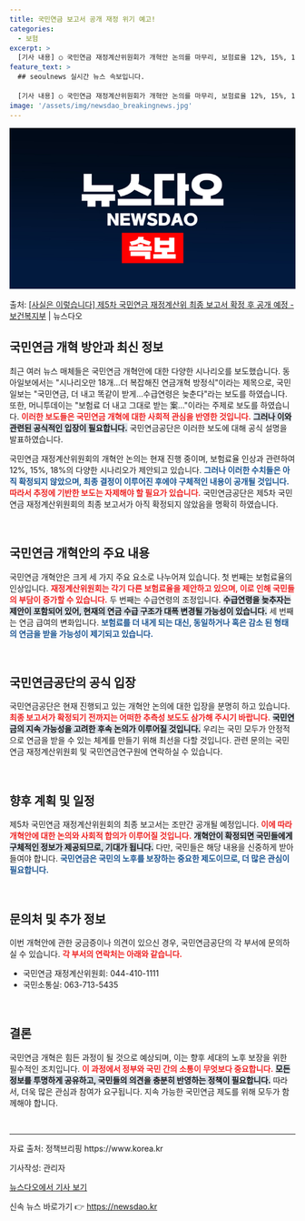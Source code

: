```yaml
---
title: 국민연금 보고서 공개 재정 위기 예고!
categories:
  - 보험
excerpt: >
  [기사 내용] ○ 국민연금 재정계산위원회가 개혁안 논의를 마무리, 보험료율 12%, 15%, 18%로 인상하…
feature_text: >
  ## seoulnews 실시간 뉴스 속보입니다.

  [기사 내용] ○ 국민연금 재정계산위원회가 개혁안 논의를 마무리, 보험료율 12%, 15%, 18%로 인상하…
image: '/assets/img/newsdao_breakingnews.jpg'
---
```


![뉴스다오 속보](/assets/img/newsdao_breakingnews.jpg)

<p>출처: <a href="https://newsdao.kr/1651" rel="dofollow">[사실은 이렇습니다] 제5차 국민연금 재정계산위 최종 보고서 확정 후 공개 예정 - 보건복지부</a> | 뉴스다오</p>

<h2 data-ke-size="size26">국민연금 개혁 방안과 최신 정보</h2>

<p data-ke-size="size16">최근 여러 뉴스 매체들은 국민연금 개혁안에 대한 다양한 시나리오를 보도했습니다. 동아일보에서는 "시나리오만 18개…더 복잡해진 연금개혁 방정식"이라는 제목으로, 국민일보는 "국민연금, 더 내고 똑같이 받게…수급연령은 늦춘다"라는 보도를 하였습니다. 또한, 머니투데이는 "보험료 더 내고 그대로 받는 案…"이라는 주제로 보도를 하였습니다. <b><span style="color: #ee2323;">이러한 보도들은 국민연금 개혁에 대한 사회적 관심을 반영한 것입니다.</span></b> <b><span style="background-color: #21538527;">그러나 이와 관련된 공식적인 입장이 필요합니다.</span></b> 국민연금공단은 이러한 보도에 대해 공식 설명을 발표하였습니다.</p>

<p data-ke-size="size16">국민연금 재정계산위원회의 개혁안 논의는 현재 진행 중이며, 보험료율 인상과 관련하여 12%, 15%, 18%의 다양한 시나리오가 제안되고 있습니다. <b><span style="color: #1a5490;">그러나 이러한 수치들은 아직 확정되지 않았으며, 최종 결정이 이루어진 후에야 구체적인 내용이 공개될 것입니다.</span></b> <b><span style="color: #ee2323;">따라서 추정에 기반한 보도는 자제해야 할 필요가 있습니다.</span></b> 국민연금공단은 제5차 국민연금 재정계산위원회의 최종 보고서가 아직 확정되지 않았음을 명확히 하였습니다.</p>

<p data-ke-size="size16">&nbsp;</p>

<h2 data-ke-size="size26">국민연금 개혁안의 주요 내용</h2>

<p data-ke-size="size16">국민연금 개혁안은 크게 세 가지 주요 요소로 나누어져 있습니다. 첫 번째는 보험료율의 인상입니다. <b><span style="color: #ee2323;">재정계산위원회는 각기 다른 보험료율을 제안하고 있으며, 이로 인해 국민들의 부담이 증가할 수 있습니다.</span></b> 두 번째는 수급연령의 조정입니다. <b><span style="background-color: #21538527;">수급연령을 늦추자는 제안이 포함되어 있어, 현재의 연금 수급 구조가 대폭 변경될 가능성이 있습니다.</span></b> 세 번째는 연금 급여의 변화입니다. <b><span style="color: #1a5490;">보험료를 더 내게 되는 대신, 동일하거나 혹은 감소 된 형태의 연금을 받을 가능성이 제기되고 있습니다.</span></b></p>

<p data-ke-size="size16">&nbsp;</p>

<h2 data-ke-size="size26">국민연금공단의 공식 입장</h2>

<p data-ke-size="size16">국민연금공단은 현재 진행되고 있는 개혁안 논의에 대한 입장을 분명히 하고 있습니다. <b><span style="color: #ee2323;">최종 보고서가 확정되기 전까지는 어떠한 추측성 보도도 삼가해 주시기 바랍니다.</span></b> <b><span style="background-color: #21538527;">국민연금의 지속 가능성을 고려한 후속 논의가 이루어질 것입니다.</span></b> 우리는 국민 모두가 안정적으로 연금을 받을 수 있는 체계를 만들기 위해 최선을 다할 것입니다. 관련 문의는 국민연금 재정계산위원회 및 국민연금연구원에 연락하실 수 있습니다.</p>

<p data-ke-size="size16">&nbsp;</p>

<h2 data-ke-size="size26">향후 계획 및 일정</h2>

<p data-ke-size="size16">제5차 국민연금 재정계산위원회의 최종 보고서는 조만간 공개될 예정입니다. <b><span style="color: #ee2323;">이에 따라 개혁안에 대한 논의와 사회적 합의가 이루어질 것입니다.</span></b> <b><span style="background-color: #21538527;">개혁안이 확정되면 국민들에게 구체적인 정보가 제공되므로, 기대가 됩니다.</span></b> 다만, 국민들은 해당 내용을 신중하게 받아들여야 합니다. <b><span style="color: #1a5490;">국민연금은 국민의 노후를 보장하는 중요한 제도이므로, 더 많은 관심이 필요합니다.</span></b></p>

<p data-ke-size="size16">&nbsp;</p>

<h2 data-ke-size="size26">문의처 및 추가 정보</h2>

<p data-ke-size="size16">이번 개혁안에 관한 궁금증이나 의견이 있으신 경우, 국민연금공단의 각 부서에 문의하실 수 있습니다. <b><span style="color: #ee2323;">각 부서의 연락처는 아래와 같습니다.</span></b></p>

<ul>
    <li>국민연금 재정계산위원회: 044-410-1111</li>
    <li>국민소통실: 063-713-5435</li>
</ul>

<p data-ke-size="size16">&nbsp;</p>

<h2 data-ke-size="size26">결론</h2>

<p data-ke-size="size16">국민연금 개혁은 힘든 과정이 될 것으로 예상되며, 이는 향후 세대의 노후 보장을 위한 필수적인 조치입니다. <b><span style="color: #ee2323;">이 과정에서 정부와 국민 간의 소통이 무엇보다 중요합니다.</span></b> <b><span style="background-color: #21538527;">모든 정보를 투명하게 공유하고, 국민들의 의견을 충분히 반영하는 정책이 필요합니다.</span></b> 따라서, 더욱 많은 관심과 참여가 요구됩니다. 지속 가능한 국민연금 제도를 위해 모두가 함께해야 합니다.</p>

<p data-ke-size="size16">&nbsp;</p>

<hr>
<p data-ke-size="size16">자료 출처: 정책브리핑 https://www.korea.kr</p>
<p data-ke-size="size16">기사작성: 관리자</p>
<p data-ke-size="size16"><a href="https://newsdao.kr/1651">뉴스다오에서 기사 보기</a></p> 

신속 뉴스 바로가기 👉 <a href="https://newsdao.kr" rel="dofollow">https://newsdao.kr</a>


